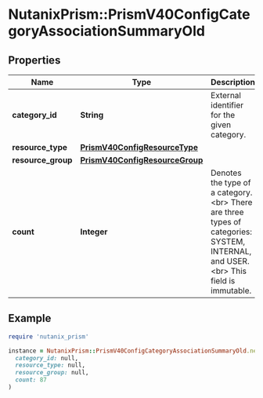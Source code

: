 # NutanixPrism::PrismV40ConfigCategoryAssociationSummaryOld

## Properties

| Name | Type | Description | Notes |
| ---- | ---- | ----------- | ----- |
| **category_id** | **String** | External identifier for the given category.  | [optional] |
| **resource_type** | [**PrismV40ConfigResourceType**](PrismV40ConfigResourceType.md) |  | [optional] |
| **resource_group** | [**PrismV40ConfigResourceGroup**](PrismV40ConfigResourceGroup.md) |  | [optional] |
| **count** | **Integer** | Denotes the type of a category.&lt;br&gt; There are three types of categories: SYSTEM, INTERNAL, and USER.&lt;br&gt; This field is immutable.  | [optional] |

## Example

```ruby
require 'nutanix_prism'

instance = NutanixPrism::PrismV40ConfigCategoryAssociationSummaryOld.new(
  category_id: null,
  resource_type: null,
  resource_group: null,
  count: 87
)
```

